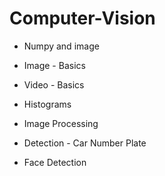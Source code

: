 # Computer-Vision

-  Numpy and image

-  Image - Basics

-  Video - Basics

-  Histograms

-  Image Processing

-  Detection - Car Number Plate 

-  Face Detection
